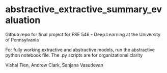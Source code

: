 # abstractive_extractive_summary_evaluation

Github repo for final project for ESE 546 - Deep Learning at the University of Pennsylvania

For fully working extractive and abstractive models, run the abstractive python notebook file. The .py scripts are for organizational clarity

Vishal Tien, Andrew Clark, Sanjana Vasudevan
